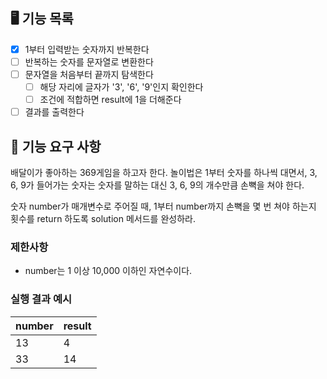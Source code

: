  ## 🖥 기능 목록
- [x] 1부터 입력받는 숫자까지 반복한다
- [ ] 반복하는 숫자를 문자열로 변환한다
- [ ] 문자열을 처음부터 끝까지 탐색한다
  - [ ] 해당 자리에 글자가 '3', '6', '9'인지 확인한다
  - [ ] 조건에 적합하면 result에 1을 더해준다
- [ ] 결과를 출력한다

## 🚀 기능 요구 사항

배달이가 좋아하는 369게임을 하고자 한다. 놀이법은 1부터 숫자를 하나씩 대면서, 3, 6, 9가 들어가는 숫자는 숫자를 말하는 대신 3, 6, 9의 개수만큼 손뼉을 쳐야 한다.

숫자 number가 매개변수로 주어질 때, 1부터 number까지 손뼉을 몇 번 쳐야 하는지 횟수를 return 하도록 solution 메서드를 완성하라.

### 제한사항

- number는 1 이상 10,000 이하인 자연수이다.

### 실행 결과 예시

| number | result |
| --- | --- |
| 13 | 4 |
| 33 | 14 |
